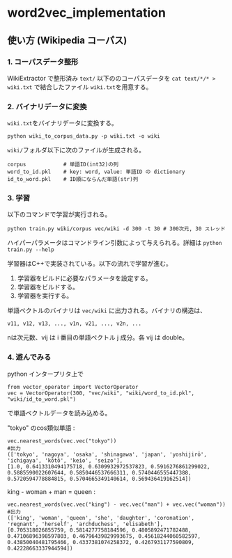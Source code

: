 # word2vec_implementation

## 使い方 (Wikipedia コーパス)
### 1. コーパスデータ整形
WikiExtractor で整形済み `text/` 以下ののコーパスデータを `cat text/*/* > wiki.txt` で結合したファイル `wiki.txt`を用意する。

### 2. バイナリデータに変換

`wiki.txt`をバイナリデータに変換する。
~~~
python wiki_to_corpus_data.py -p wiki.txt -o wiki
~~~
`wiki/`フォルダ以下に次のファイルが生成される。

    corpus            # 単語ID(int32)の列
    word_to_id.pkl    # key: word, value: 単語ID の dictionary
    id_to_word.pkl    # ID順にならんだ単語(str)列
    
### 3. 学習

以下のコマンドで学習が実行される。

```
python train.py wiki/corpus vec/wiki -d 300 -t 30 # 300次元, 30 スレッド
```
ハイパーパラメータはコマンドライン引数によって与えられる。詳細は `python train.py --help`

学習器はC++で実装されている。以下の流れで学習が進む。
1. 学習器をビルドに必要なパラメータを設定する。
2. 学習器をビルドする。
3. 学習器を実行する。

単語ベクトルのバイナリは `vec/wiki` に出力される。バイナリの構造は、
```
v11, v12, v13, ..., v1n, v21, ..., v2n, ...
```
nは次元数、vij は i 番目の単語ベクトル j 成分。各 vij は double。

### 4. 遊んでみる

python インタープリタ上で
```
from vector_operator import VectorOperator
vec = VectorOperator(300, "vec/wiki", "wiki/word_to_id.pkl", "wiki/id_to_word.pkl")
```
で単語ベクトルデータを読み込める。

"tokyo" のcos類似単語 :
```
vec.nearest_words(vec.vec("tokyo"))
#出力
(['tokyo', 'nagoya', 'osaka', 'shinagawa', 'japan', 'yoshijirō', 'ichigaya', 'kōtō', 'keio', 'seizo'],
[1.0, 0.6413310494175718, 0.6309932972537823, 0.5916276861299022, 0.5885590022607644, 0.5850446537666311, 0.5740446555447388, 0.5720594778884815, 0.5704665349140614, 0.569436419162514])
```

king - woman + man = queen :
```
vec.nearest_words(vec.vec("king") - vec.vec("man") + vec.vec("woman"))
#出力
(['king', 'woman', 'queen', 'she', 'daughter', 'coronation', 'regnant', 'herself', 'archduchess', 'elisabeth'],
[0.705318026855759, 0.5814277758184596, 0.4805892471782488, 0.47106896398597803, 0.46796439829993675, 0.45618244060582597, 0.43850040481795466, 0.4337381074258372, 0.4267931177590809, 0.42228663337944594])
```
